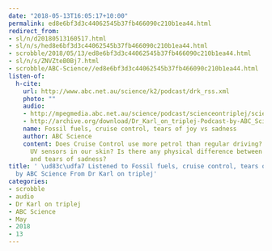 ```yaml
---
date: "2018-05-13T16:05:17+10:00"
permalink: ed8e6bf3d3c44062545b37fb466090c210b1ea44.html
redirect_from:
- sl/n/d20180513160517.html
- sl/n/s/hed8e6bf3d3c44062545b37fb466090c210b1ea44.html
- scrobble/2018/05/13/ed8e6bf3d3c44062545b37fb466090c210b1ea44.html
- sl/n/s/ZNVZteB0Bj7.html
- scrobble/ABC-Science//ed8e6bf3d3c44062545b37fb466090c210b1ea44.html
listen-of:
  h-cite:
    url: http://www.abc.net.au/science/k2/podcast/drk_rss.xml
    photo: ""
    audio:
    - http://mpegmedia.abc.net.au/science/podcast/scienceontriplej/scienceontriplej20171214.mp3
    - http://archive.org/download/Dr_Karl_on_triplej-Podcast-by-ABC_Science/Fossil_fuels_cruise_control_tears_of_joy_vs_sadness.mp3
    name: Fossil fuels, cruise control, tears of joy vs sadness
    author: ABC Science
    content: Does Cruise Control use more petrol than regular driving? Do we have
      UV sensors in our skin? Is there any physical difference between tears of joy
      and tears of sadness?
title: ' \ud83c\udfa7 Listened to Fossil fuels, cruise control, tears of joy vs sadness
  by ABC Science From Dr Karl on triplej'
categories:
- scrobble
- audio
- Dr Karl on triplej
- ABC Science
- May
- 2018
- 13
---
```

